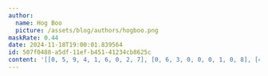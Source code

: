 ```yaml
---
author:
  name: Hog Boo
  picture: /assets/blog/authors/hogboo.png
maskRate: 0.44
date: 2024-11-18T19:00:01.839564
id: 507f0488-a5df-11ef-b451-41234cb8625c
content: '[[0, 5, 9, 4, 1, 6, 0, 2, 7], [0, 6, 3, 0, 0, 0, 1, 0, 8], [4, 0, 0, 3, 8, 2, 5, 0, 6], [0, 0, 0, 0, 4, 3, 8, 0, 9], [0, 0, 8, 2, 6, 5, 7, 0, 4], [5, 1, 0, 8, 0, 7, 0, 0, 2], [0, 0, 0, 9, 5, 0, 0, 0, 0], [1, 4, 2, 0, 0, 0, 0, 6, 5], [9, 8, 5, 6, 2, 0, 4, 7, 0]]'
---
```

